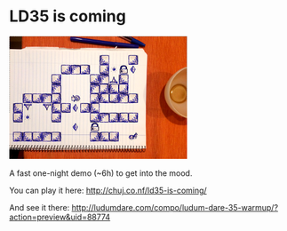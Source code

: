 # LD35 is coming

![a screenshot](/warmup_ld35-is-coming/a-small-screenshot.png?raw=true "a screenshot")

A fast one-night demo (~6h) to get into the mood.

You can play it here:
http://chuj.co.nf/ld35-is-coming/

And see it there:
http://ludumdare.com/compo/ludum-dare-35-warmup/?action=preview&uid=88774
